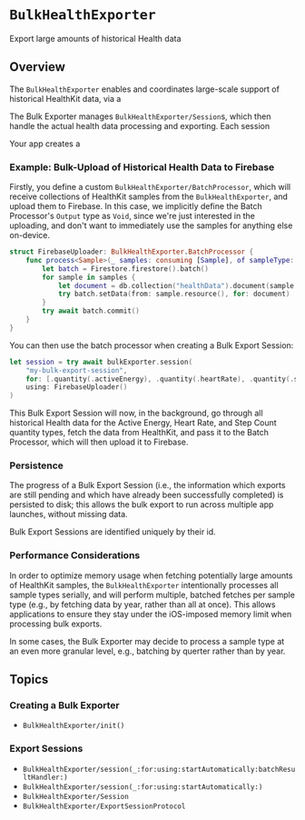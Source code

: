 # ``BulkHealthExporter``

<!--
This source file is part of the Stanford Spezi open-source project

SPDX-FileCopyrightText: 2025 Stanford University and the project authors (see CONTRIBUTORS.md)

SPDX-License-Identifier: MIT
-->

Export large amounts of historical Health data

## Overview

The ``BulkHealthExporter`` enables and coordinates large-scale support of historical HealthKit data, via a

The Bulk Exporter manages ``BulkHealthExporter/Session``s, which then handle the actual health data processing and exporting.
Each session


Your app creates a

### Example: Bulk-Upload of Historical Health Data to Firebase

Firstly, you define a custom ``BulkHealthExporter/BatchProcessor``, which will receive collections of HealthKit samples from the ``BulkHealthExporter``, and upload them to Firebase.
In this case, we implicitly define the Batch Processor's `Output` type as `Void`, since we're just interested in the uploading, and don't want to immediately use the samples for anything else on-device. 

```swift
struct FirebaseUploader: BulkHealthExporter.BatchProcessor {
    func process<Sample>(_ samples: consuming [Sample], of sampleType: SampleType<Sample>) async throws {
        let batch = Firestore.firestore().batch()
        for sample in samples {
            let document = db.collection("healthData").document(sample.uuid.uuidString) 
            try batch.setData(from: sample.resource(), for: document)
        }
        try await batch.commit()
    }
}
```

You can then use the batch processor when creating a Bulk Export Session:
```swift
let session = try await bulkExporter.session(
    "my-bulk-export-session",
    for: [.quantity(.activeEnergy), .quantity(.heartRate), .quantity(.stepCount)],
    using: FirebaseUploader()
)
```

This Bulk Export Session will now, in the background, go through all historical Health data for the Active Energy, Heart Rate, and Step Count quantity types, fetch the data from HealthKit, and pass it to the Batch Processor, which will then upload it to Firebase.


### Persistence

The progress of a Bulk Export Session (i.e., the information which exports are still pending and which have already been successfully completed) is persisted to disk; this allows the bulk export to run across multiple app launches, without missing data.

Bulk Export Sessions are identified uniquely by their id.


### Performance Considerations

In order to optimize memory usage when fetching potentially large amounts of HealthKit samples, the ``BulkHealthExporter`` intentionally processes all sample types serially, and will perform multiple, batched fetches per sample type (e.g., by fetching data by year, rather than all at once).
This allows applications to ensure they stay under the iOS-imposed memory limit when processing bulk exports.

In some cases, the Bulk Exporter may decide to process a sample type at an even more granular level, e.g., batching by querter rather than by year.


## Topics

### Creating a Bulk Exporter
- ``BulkHealthExporter/init()``

### Export Sessions
- ``BulkHealthExporter/session(_:for:using:startAutomatically:batchResultHandler:)``
- ``BulkHealthExporter/session(_:for:using:startAutomatically:)``
- ``BulkHealthExporter/Session``
- ``BulkHealthExporter/ExportSessionProtocol``
